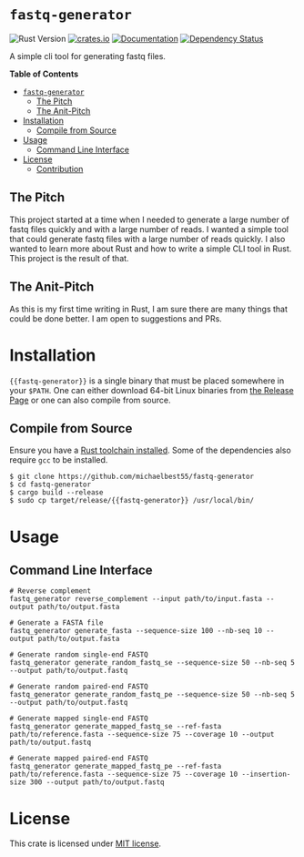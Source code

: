 # `fastq-generator`

![Rust Version][rustc-image]
[![crates.io][crate-image]][crate-link]
[![Documentation][docs-image]][docs-link]
[![Dependency Status][deps-image]][deps-link]

A simple cli tool for generating fastq files.

<!-- markdown-toc start - Don't edit this section. Run M-x markdown-toc-refresh-toc -->
**Table of Contents**

- [`fastq-generator`](#project-name)
    - [The Pitch](#the-pitch)
    - [The Anit-Pitch](#the-anit-pitch)
- [Installation](#installation)
    - [Compile from Source](#compile-from-source)
- [Usage](#usage)
    - [Command Line Interface](#command-line-interface)
- [License](#license)
    - [Contribution](#contribution)

<!-- markdown-toc end -->

## The Pitch

This project started at a time when I needed to generate a large number of fastq files quickly and with a large number of reads. I wanted a simple tool that could generate fastq files with a large number of reads quickly. I also wanted to learn
more about Rust and how to write a simple CLI tool in Rust. This project is the result of that.

## The Anit-Pitch

As this is my first time writing in Rust, I am sure there are many things that could be done better. I am open to suggestions and PRs. 

# Installation

`{{fastq-generator}}` is a single binary that must be placed somewhere in your
`$PATH`. One can either download 64-bit Linux binaries from [the Release Page](https://github.com/michaelbest55/fastq-generator/releases)
or one can also compile from source.

## Compile from Source

Ensure you have a [Rust toolchain installed](https://rustup.rs). Some of the
dependencies also require `gcc` to be installed.

```
$ git clone https://github.com/michaelbest55/fastq-generator
$ cd fastq-generator
$ cargo build --release
$ sudo cp target/release/{{fastq-generator}} /usr/local/bin/
```

# Usage

## Command Line Interface

```
# Reverse complement
fastq_generator reverse_complement --input path/to/input.fasta --output path/to/output.fasta

# Generate a FASTA file
fastq_generator generate_fasta --sequence-size 100 --nb-seq 10 --output path/to/output.fasta

# Generate random single-end FASTQ
fastq_generator generate_random_fastq_se --sequence-size 50 --nb-seq 5 --output path/to/output.fastq

# Generate random paired-end FASTQ
fastq_generator generate_random_fastq_pe --sequence-size 50 --nb-seq 5 --output path/to/output.fastq

# Generate mapped single-end FASTQ
fastq_generator generate_mapped_fastq_se --ref-fasta path/to/reference.fasta --sequence-size 75 --coverage 10 --output path/to/output.fastq

# Generate mapped paired-end FASTQ
fastq_generator generate_mapped_fastq_pe --ref-fasta path/to/reference.fasta --sequence-size 75 --coverage 10 --insertion-size 300 --output path/to/output.fastq
```

# License

This crate is licensed under [MIT license](http://opensource.org/licenses/MIT).


[//]: # (badges)

[rustc-image]: https://img.shields.io/badge/rustc-1.53+-blue.svg
[crate-image]: https://img.shields.io/crates/v/fastq-generator.svg
[crate-link]: https://crates.io/crates/fastq-generator
[docs-image]: https://docs.rs/fastq-generator/badge.svg
[docs-link]: https://docs.rs/fastq-generator
[deps-image]: https://deps.rs/repo/github/kbknapp/fastq-generator/status.svg
[deps-link]: https://deps.rs/repo/github/kbknapp/fastq-generator
